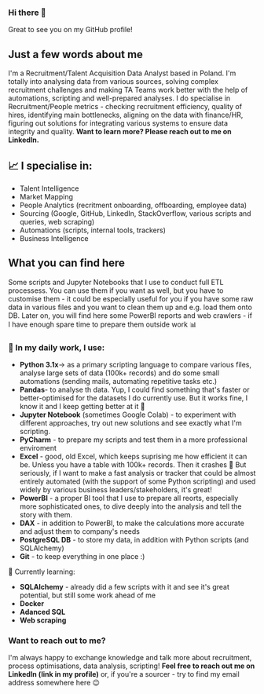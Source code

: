 ### Hi there 👋

Great to see you on my GitHub profile!

## Just a few words about me 
I'm a Recruitment/Talent Acquisition Data Analyst based in Poland. I'm totally into analysing data from various sources, solving complex recruitment challenges and making TA Teams work better with the help of automations, scripting and well-prepared analyses.
I do specialise in Recruitment/People metrics - checking recruitment efficiency, quality of hires, identifying main bottlenecks, aligning on the data with finance/HR, figuring out solutions for integrating various systems to ensure data integrity and quality. **Want to learn more? Please reach out to me on LinkedIn.**

## :chart_with_upwards_trend: I specialise in:
- Talent Intelligence
- Market Mapping
- People Analytics (recritment onboarding, offboarding, employee data)
- Sourcing (Google, GitHub, LinkedIn, StackOverflow, various scripts and queries, web scraping)
- Automations (scripts, internal tools, trackers)
- Business Intelligence

## What you can find here 
Some scripts and Jupyter Notebooks that I use to conduct full ETL processess. You can use them if you want as well, but you have to customise them - it could be especially useful for you if you have some raw data in various files and you want to clean them up and e.g. load them onto DB.
Later on, you will find here some PowerBI reports and web crawlers - if I have enough spare time to prepare them outside work 📊

### 🧰 In my daily work, I use:
- **Python 3.1x**-> as a primary scripting language to compare various files, analyse large sets of data (100k+ records) and do some small automations (sending mails, automating repetitive tasks etc.)
- **Pandas**- to analyse th data. Yup, I could find something that's faster or better-optimised for the datasets I do currently use. But it works fine, I know it and I keep getting better at it 🙂
- **Jupyter Notebook** (sometimes Google Colab) - to experiment with different approaches, try out new solutions and see exactly what I'm scripting.
- **PyCharm** - to prepare my scripts and test them in a more professional enviroment
- **Excel** - good, old Excel, which keeps suprising me how efficient it can be. Unless you have a table with 100k+ records. Then it crashes 🤡 But seriously, if I want to make a fast analysis or tracker that could be almost entirely automated (with the support of some Python scripting) and used widely by various business leaders/stakeholders, it's great!
- **PowerBI** - a proper BI tool that I use to prepare all reorts, especially more sophisticated ones, to dive deeply into the analysis and tell the story with them.
- **DAX** - in addition to PowerBI, to make the calculations more accurate and adjust them to company's needs
- **PostgreSQL DB** - to store my data, in addition with Python scripts (and SQLAlchemy)
- **Git** - to keep everything in one place :)


🌱 Currently learning:
- **SQLAlchemy** - already did a few scripts with it and see it's great potential, but still some work ahead of me
- **Docker**
- **Adanced SQL**
- **Web scraping**

### Want to reach out to me?
I'm always happy to exchange knowledge and talk more about recruitment, process optimisations, data analysis, scripting! **Feel free to reach out me on LinkedIn (link in my profile)** or, if you're a sourcer - try to find my email address somewhere here 😉
